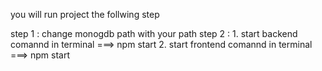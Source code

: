 you will run project the follwing step 

step 1 : change monogdb path with your path
step 2 : 1. start backend comannd in terminal ===> npm start
         2. start frontend comannd in terminal ===> npm start
